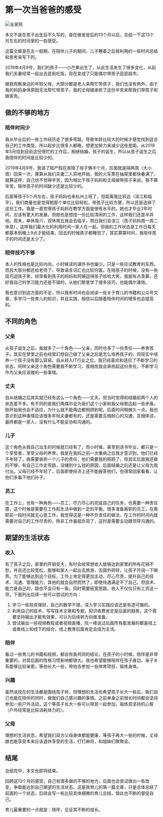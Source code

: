 # 第一次当爸爸的感受

![全家照](https://tva1.sinaimg.cn/large/007S8ZIlly1geefr20th4j312u0pu7wh.jpg)

本文不是在孩子出生后不久写的，是在做爸爸后的13个月以后，总结一下这13个月左右的时间里的一些感受。

这篇文章是在五一假期，在陪伴儿子的期间，儿子睡着之后我利用的一些时间总结和思考来写下的。

2019年4月9号，我们的孩子——小芒果出生了，从此生活发生了很多变化，从前我们夫妻经常一起出去逛街吃饭，现在变成了只能偶尔带孩子逛逛超市。

据我观察身边的年轻父母，大部分都是老人来帮忙带孩子，我们也没有例外，由于我的妈妈身体原因无法帮忙带孩子，我的丈母娘承担了这份辛苦来帮我们带孩子和做家务。

## 做的不够的地方

### 陪伴时间少

我从毕业后的一些工作经历走了很多弯路，导致年龄比较大的时候才感觉找到适合自己的工作类型，所以起步比很多人都晚，想更加努力来减少这些差距。从2018年5月找到目前这份很忙的工作后，相继结婚，孩子的诞生，所以从孩子诞生之后我陪伴的时间是比较少的。

2019年4月9号，我请了陪产假在家陪了母子俩半个月，后面就是隔两周（大小周）回来一次，算算从我们夫妻二人异地开始，我的火车票在抽屉里都快叠满了，就算这样，自己也不觉得辛苦，因为相比于孩子妈妈和丈母娘带孩子来说，我不算辛苦，陪伴孩子的时间缺少还是比较少的。

后面等孩子5个月左右，孩子妈妈也来杭州上班了，但距离我比较远（滨江和临平），我们商量也是觉得她那个单位比较轻松，带孩子比较方便，所以还是选择了这份工作。我是一直觉得孩子妈妈在教学方面是很有水平的，她也才毕业2年时间，应该有更大的发展，但她也是想找一份比较清闲的工作，这样我们还是半异地。周末，单休周六，双休周五我会去临平，周日我们会滨江（孩子妈妈周一周二休息），这样我们最大化的利用时间一家人在一起。但我的工作状态是工作日每天都基本到晚上9点才能结束，回去的时候孩子都睡觉了，其实算算时间，我陪伴孩子的时间还是太少了。

### 陪伴技巧不够

本人的性格也是比较内向，小时候读的课外书也偏少，只是一些应试教育的东西，而且大部分都还给老师了，导致语言词汇也比较穷匮。在陪孩子的时候，没有一些技巧逗孩子笑，经常看到孩子的妈妈和阿姨逗得孩子哈哈大笑，我就有点羡慕，还好我自己的学习能力还是不错的，从她们那里学了很多技巧，也能偶尔凑效。

我也意识到这方面的不足，所以我有时间也会阅读一些关于育儿的书籍和公众号文章，多学习一些育儿的知识，并且实践，相信以后随着陪伴时间的增多也会提高的。

## 不同的角色

### 父亲

从孩子诞生之后，我就多了一个角色——父亲，同时也多了一份责任——养育孩子。其实在梦里之前也经常幻想自己做了父亲之后是怎么培养孩子的，但现实中培养一个孩子没有那么容易。自从转入IT行业之后，我已经喜欢和适应了不断学习的状态，同样父亲这个角色需要我不断学习，我相信我会承担起这份责任，不断学习作为父亲应该做的一些事情。

### 丈夫

自从结婚之后其实就已经有这么一个角色——丈夫，但当时觉得和结婚前两个人的状态差不多。有不同的是我们两偶尔会为我们这个小家和我父母那边起一些矛盾，刚开始我也会不适应，为什么就不能两边都照顾到呢。后面时间稍微久一点，我也意识到这种事情应该很多年轻夫妻都有的，还是需要互相耐心的沟通，互相体谅，最终都是一家人，没有什么不能妥协和沟通的。

### 儿子

这个角色从我自己出生的时候就已经有了，但小时候，甚至到读书毕业，都只是一个享受者，享受父母的养育。我是在我妈之前一次重病之后我才意识到，他们已经不年轻了，我需要承担一个儿子的责任，他们需要我的照顾了。但其实后面我还做的不够，有自己工作走弯路，没赚到什么钱的原因，后面结婚之后还是让父母为我付出。父母已经不年轻了，后面即使经济上还不能报答他们，也得常回家看看，让他们多看下他们孙子。

### 员工

在工作上，也有一种角色——员工，尽力尽心的完成自己的任务，也需要一种责任感，这个时候是需要在工作和生活中做到一定的平衡。很多准备离职的员工，在离职前一段时间就无心思工作，我觉得这是一种不负责任的做法，在工作的时间内就需要对自己的工作尽责的，除非工作量超负荷了，这时是需要主动跟领导沟通的。

## 期望的生活状态

### 收入

有了孩子之后，家里的开销变大，有时会经常想收入能够达到家里的所有花销不愁，并且还比较宽松，能够和家人一起出去旅游，去国外转转，让孩子开阔一下眼界。为了能够达到这个目标，工作上肯定得更加主动，尽心尽责，提升自己的技术、沟通、管理能力，其他的就会自然而然了，即使待遇满足不了自己，但技术、能力是自己的，路也不会只有一条。同时需要拓宽思路，收入不仅仅只有工资这一项，下面列出后续一些可以尝试的方向：

1. 学习一些投资理财，自己的数学不错，深入学习实践应该还是有迹可循的。
2. 利用自己的技术，写写技术文章和专题，知识收费肯定是后面的趋势，这个需要坚持输出才能有效果，可以为后续转方向做准备。
3. 尝试输出一些视频教程或者视频直播，阮一峰说过后面所有能发展的都是线上或者线上和线下的结合，线上教育后面肯定会成为主流。

### 陪伴

看过一些育儿的书籍和视频，都会有条共同的结论，在孩子的小时候，陪伴是非常重要的，对其后面的性格习惯影响都很大。我也希望能够陪伴在孩子身边，亲子关系能够比较亲密，等他长大一些，带他去参加一些体育项目，锻炼身体。

### 兴趣

虽然说现在的生活都是围绕孩子转，但理想的生活也希望孩子长大一些后，我们自己也能在陪伴的同时，做我们自己感兴趣的事情。之前单身之前很长时间都会坚持参加一些户外活动，这个等孩子长大一些可以带其一起参加，锻炼其坚持的心智（户外经常是比较消耗体力的）。

### 父母

理想的生活状态，希望我们双方父母身体都能健康，等孩子再大一些的时候，丈母娘也能享受本来应该退休享受的生活，打打麻将，和姐妹们聚聚会。

## 结尾

总结完毕，本文也即将结束。

回顾这13个月的感受，自己有很多做的不够的地方，后面也会尝试做出一些改变，争取能达到自己期望的生活状态。这是我育儿的第一篇文章，只是总体总结了前面的一个状态，后续会写一些比较具体细微的育儿总结，借此也不断的督促自己。

育儿最重要的一点就是：陪伴，见证其不断的成长。